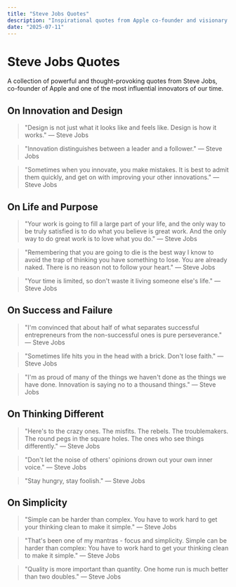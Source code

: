 ```yaml
---
title: "Steve Jobs Quotes"
description: "Inspirational quotes from Apple co-founder and visionary Steve Jobs"
date: "2025-07-11"
---
```


# Steve Jobs Quotes

A collection of powerful and thought-provoking quotes from Steve Jobs, co-founder of Apple and one of the most influential innovators of our time.

## On Innovation and Design

> "Design is not just what it looks like and feels like. Design is how it works." — Steve Jobs

> "Innovation distinguishes between a leader and a follower." — Steve Jobs

> "Sometimes when you innovate, you make mistakes. It is best to admit them quickly, and get on with improving your other innovations." — Steve Jobs

## On Life and Purpose

> "Your work is going to fill a large part of your life, and the only way to be truly satisfied is to do what you believe is great work. And the only way to do great work is to love what you do." — Steve Jobs

> "Remembering that you are going to die is the best way I know to avoid the trap of thinking you have something to lose. You are already naked. There is no reason not to follow your heart." — Steve Jobs

> "Your time is limited, so don't waste it living someone else's life." — Steve Jobs

## On Success and Failure

> "I'm convinced that about half of what separates successful entrepreneurs from the non-successful ones is pure perseverance." — Steve Jobs

> "Sometimes life hits you in the head with a brick. Don't lose faith." — Steve Jobs

> "I'm as proud of many of the things we haven't done as the things we have done. Innovation is saying no to a thousand things." — Steve Jobs

## On Thinking Different

> "Here's to the crazy ones. The misfits. The rebels. The troublemakers. The round pegs in the square holes. The ones who see things differently." — Steve Jobs

> "Don't let the noise of others' opinions drown out your own inner voice." — Steve Jobs

> "Stay hungry, stay foolish." — Steve Jobs

## On Simplicity

> "Simple can be harder than complex. You have to work hard to get your thinking clean to make it simple." — Steve Jobs

> "That's been one of my mantras - focus and simplicity. Simple can be harder than complex: You have to work hard to get your thinking clean to make it simple." — Steve Jobs

> "Quality is more important than quantity. One home run is much better than two doubles." — Steve Jobs